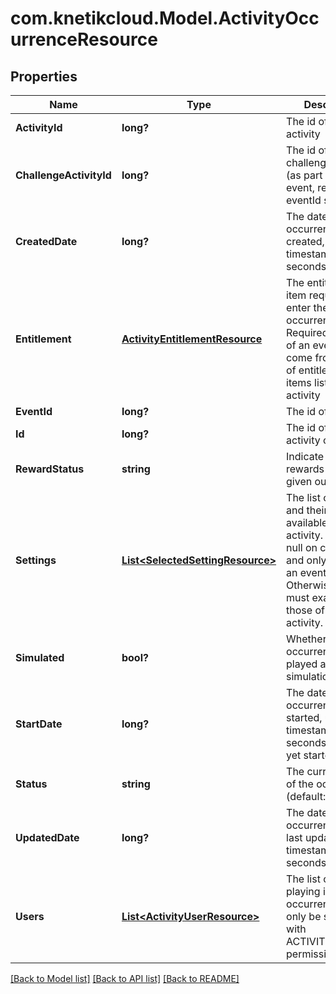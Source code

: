 # com.knetikcloud.Model.ActivityOccurrenceResource
## Properties

Name | Type | Description | Notes
------------ | ------------- | ------------- | -------------
**ActivityId** | **long?** | The id of the activity | 
**ChallengeActivityId** | **long?** | The id of the challenge activity (as part of the event, required if eventId set) | [optional] 
**CreatedDate** | **long?** | The date this occurrence was created, unix timestamp in seconds | [optional] 
**Entitlement** | [**ActivityEntitlementResource**](ActivityEntitlementResource.md) | The entitlement item required to enter the occurrence. Required if not part of an event. Must come from the set of entitlement items listed in the activity | [optional] 
**EventId** | **long?** | The id of the event | [optional] 
**Id** | **long?** | The id of the activity occurrence | [optional] 
**RewardStatus** | **string** | Indicate if the rewards have been given out already | [optional] 
**Settings** | [**List&lt;SelectedSettingResource&gt;**](SelectedSettingResource.md) | The list of settings and their options available for this activity. Should be null on create if and only if part of an event. Otherwise, the set must exactly match those of the activity. | [optional] 
**Simulated** | **bool?** | Whether this occurrence will be played as a simulation. | [optional] 
**StartDate** | **long?** | The date this occurrence was started, unix timestamp in seconds. null if not yet started | [optional] 
**Status** | **string** | The current status of the occurrence (default: OPEN) | [optional] 
**UpdatedDate** | **long?** | The date this occurrence was last updated, unix timestamp in seconds | [optional] 
**Users** | [**List&lt;ActivityUserResource&gt;**](ActivityUserResource.md) | The list of users playing in this occurrence. Can only be set directly with ACTIVITIES_ADMIN permission | [optional] 

[[Back to Model list]](../README.md#documentation-for-models) [[Back to API list]](../README.md#documentation-for-api-endpoints) [[Back to README]](../README.md)

